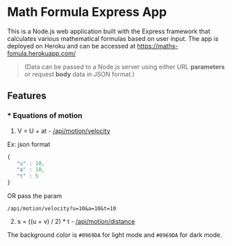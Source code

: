 # Math Formula Express App

This is a Node.js web application built with the Express framework that calculates various mathematical formulas based on user input. The app is deployed on Heroku and can be accessed at https://maths-fomula.herokuapp.com/

>(Data can be passed to a Node.js server using either URL **parameters** or request **body** data in JSON format.)

## Features

### * Equations of motion

1. V =  U + at   -   [/api/motion/velocity](https://maths-fomula.herokuapp.com/api/motion/velocity)

Ex: json format
 ```javascript
 {
    "u" : 10,
    "a" : 10,
    "t" : 5
}
 ```
 OR pass the param
 ```
 /api/motion/velocity?u=10&a=10&t=10
 ```
 2. s = ((u + v) / 2) * t     -   [/api/motion/distance](https://maths-fomula.herokuapp.com/api/motion/distance)

The background color is `#0969DA` for light mode and `#0969DA` for dark mode.


